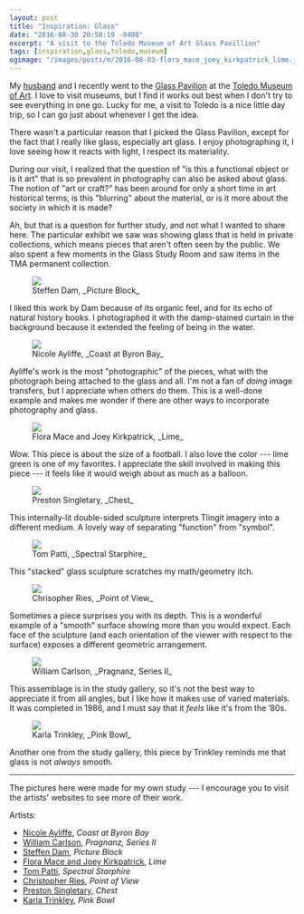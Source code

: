 ```yaml
---
layout: post
title: "Inspiration: Glass"
date: "2016-08-30 20:50:19 -0400"
excerpt: "A visit to the Toledo Museum of Art Glass Pavillion"
tags: [inspiration,glass,toledo,museum]
ogimage: "/images/posts/m/2016-08-03-flora_mace_joey_kirkpatrick_lime.jpg"
---
```


My [husband](http://vaguery.com) and I recently went to the [Glass Pavilion](http://www.toledomuseum.org/glass-pavilion/) at the [Toledo Museum of Art](http://www.toledomuseum.org). I love to visit museums, but I find it works out best when I don't try to see everything in one go. Lucky for me, a visit to Toledo is a nice little day trip, so I can go just about whenever I get the idea.

There wasn't a particular reason that I picked the Glass Pavilion, except for the fact that I really like glass, especially art glass. I enjoy photographing it, I love seeing how it reacts with light, I respect its materiality.

During our visit, I realized that the question of "is this a functional object or is it art" that is so prevalent in photography can also be asked about glass. The notion of "art or craft?" has been around for only a short time in art historical terms, is this "blurring" about the material, or is it more about the society in which it is made?

Ah, but that is a question for further study, and not what I wanted to share here. The particular exhibit we saw was showing glass that is held in private collections, which means pieces that aren't often seen by the public. We also spent a few moments in the Glass Study Room and saw items in the TMA permanent collection.

<figure class="image-m">
  <img src="/images/posts/m/2016-08-03-steffen_dam_picture_block.jpg">
  <figcaption>
    <span class="image-m-caption" markdown="1">Steffen Dam, _Picture Block_</span>
  </figcaption>
</figure>

I liked this work by Dam because of its organic feel, and for its echo of natural history books. I photographed it with the damp-stained curtain in the background because it extended the feeling of being in the water.


<figure class="image-m">
  <img src="/images/posts/m/2016-08-03-nicole_ayliffe_coast_at_byron_bay.jpg">
  <figcaption>
    <span class="image-m-caption" markdown="1">Nicole Ayliffe, _Coast at Byron Bay_</span>
  </figcaption>
</figure>

Ayliffe's work is the most "photographic" of the pieces, what with the photograph being attached to the glass and all. I'm not a fan of *doing* image transfers, but I appreciate when others do them. This is a well-done example and makes me wonder if there are other ways to incorporate photography and glass.


<figure class="image-m">
  <img src="/images/posts/m/2016-08-03-flora_mace_joey_kirkpatrick_lime.jpg">
  <figcaption>
    <span class="image-m-caption" markdown="1">Flora Mace and Joey Kirkpatrick, _Lime_</span>
  </figcaption>
</figure>

Wow. This piece is about the size of a football. I also love the color --- lime green is one of my favorites. I appreciate the skill involved in making this piece --- it feels like it would weigh about as much as a balloon.

<figure class="image-m">
  <img src="/images/posts/m/2016-08-03-preston_singletary_chest.jpg">
  <figcaption>
    <span class="image-m-caption" markdown="1">Preston Singletary, _Chest_</span>
  </figcaption>
</figure>

This internally-lit double-sided sculpture interprets Tlingit imagery into a different medium. A lovely way of separating "function" from "symbol".

<figure class="image-m">
  <img src="/images/posts/m/2016-08-03-tom_patti_spectral_starphire.jpg">
  <figcaption>
    <span class="image-m-caption" markdown="1">Tom Patti, _Spectral Starphire_</span>
  </figcaption>
</figure>

This "stacked" glass sculpture scratches my math/geometry itch.

<figure class="image-m">
  <img src="/images/posts/m/2016-08-03-christopher_ries_point_of_view.jpg">
  <figcaption>
    <span class="image-m-caption" markdown="1">Chrisopher Ries, _Point of View_</span>
  </figcaption>
</figure>

Sometimes a piece surprises you with its depth. This is a wonderful example of a "smooth" surface showing more than you would expect. Each face of the sculpture (and each orientation of the viewer with respect to the surface) exposes a different geometric arrangement.

<figure class="image-m">
  <img src="/images/posts/m/2016-08-03-william_carlson_pragnanz_series_ii.jpg">
  <figcaption>
    <span class="image-m-caption" markdown="1">William Carlson, _Pragnanz, Series II_</span>
  </figcaption>
</figure>

This assemblage is in the study gallery, so it's not the best way to appreciate it from all angles, but I like how it makes use of varied materials. It was completed in 1986, and I must say that it *feels* like it's from the ’80s.

<figure class="image-m">
  <img src="/images/posts/m/2016-08-03-karla_trinkley_pink_bowl.jpg">
  <figcaption>
    <span class="image-m-caption" markdown="1">Karla Trinkley, _Pink Bowl_</span>
  </figcaption>
</figure>

Another one from the study gallery, this piece by Trinkley reminds me that glass is not *always* smooth.

---

The pictures here were made for my own study --- I encourage you to visit the artists' websites to see more of their work.

Artists:

* [Nicole Ayliffe](http://nicoleayliffe.com/home), _Coast at Byron Bay_
* [William Carlson](http://williamcarlsonglass.com), _Pragnanz, Series II_
* [Steffen Dam](http://www.steffendam.dk), _Picture Block_
* [Flora Mace and Joey Kirkpatrick](http://www.kirkpatrick-mace.com), _Lime_
* [Tom Patti](http://tompatti.com), _Spectral Starphire_
* [Christopher Ries](http://www.christopherries.com), _Point of View_
* [Preston Singletary](http://prestonsingletary.com), _Chest_
* [Karla Trinkley](https://www.google.com/search?q=Karla+Trinkley), _Pink Bowl_
